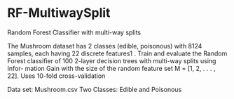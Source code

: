 # RF-MultiwaySplit
Random Forest Classifier with multi-way splits


The Mushroom dataset has 2 classes (edible, poisonous) with 8124 samples,
each having 22 discrete features1 . Train and evaluate the Random Forest classifier of 100 2-layer decision trees with multi-way splits using Infor-
mation Gain with the size of the random feature set M = [1, 2, . . . , 22]. Uses 10-fold cross-validation

Data set: Mushroom.csv
Two Classes: Edible and Poisonous
